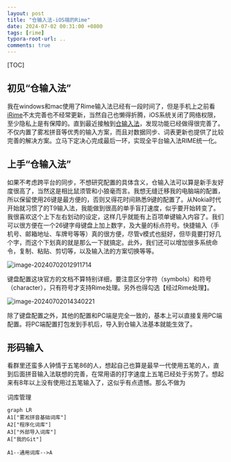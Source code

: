 ```yaml
---
layout: post
title: "仓输入法-iOS端的Rime"
date: 2024-07-02 00:31:00 +0800
tags: [rime]
typora-root-url: ..
comments: true
---
```


[TOC]

## 初见“仓输入法”

我在windows和mac使用了Rime输入法已经有一段时间了，但是手机上之前看[iRime](https://apps.apple.com/cn/app/id1142623977)不太完善也不经常更新，当然自己也懒得折腾，iOS系统关闭了网络权限，至少隐私上是有保障的。直到最近接触到[仓输入法](https://apps.apple.com/cn/app/id6446617683)，发现功能已经做得很完善了。不仅内置了雾凇拼音等优秀的输入方案，而且对数据同步、词表更新也提供了比较完善的解决方案。立马下定决心完成最后一环，实现全平台输入法RIME统一化。

## 上手“仓输入法”

如果不考虑跨平台的同步，不想研究配置的具体含义，仓输入法可以算是新手友好度很高了，当然这是相比鼠须管和小狼毫而言。我想无缝迁移我的电脑端的配置，所以保留使用26键是最方便的，否则又得花时间熟悉9键的配置了。从Nokia时代开始就习惯了的T9输入法，我能做到很高的单手盲打速度，似乎要开始转变了。我很喜欢这个上下左右划动的设定，这样几乎就能有上百项单键输入内容了。我们可以很方便在一个26键字母键盘上加上数字，及大量的标点符号。快捷输入（手机号、邮箱地址、车牌号等等）真的很方便，尽管v模式也挺好，但毕竟要打好几个字，而这个下划真的就是那么一下就搞定。此外，我们还可以增加很多系统命令，复制、粘贴、剪切等，以及输入法的方案切换等等。

![image-20240702012911714](https://pic-1251468582.picsh.myqcloud.com/pic/2024/07/02/389af8.png)



键盘配置这块官方的文档不算特别详细，要注意区分字符（symbols）和符号（character），只有符号才支持Rime处理。另外也得勾选【经过Rime处理】。

![image-20240702014340221](https://pic-1251468582.picsh.myqcloud.com/pic/2024/07/02/97dbdf.png)

除了键盘配置之外，其他的配置和PC端是完全一致的，基本上可以直接复用PC端配置。将PC端配置打包发到手机后，导入到仓输入法基本就能生效了。

## 形码输入

看群里还蛮多人钟情于五笔86的人，想起自己也算是最早一代使用五笔的人，直到后面拼音输入法联想的完善，在常用语的打字速度上五笔已经处于劣势了。想起来有8年以上没有使用过五笔输入了，这似乎有点遗憾。那么不做为




词库管理

```mermaid
graph LR
A1["雾凇拼音基础词库"]
A2["程序化词库"]
A3["外部导入词库"]
A["我的Git"]

A1--通用词库-->A
```
